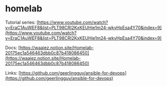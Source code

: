 # homelab

Tutorial series:
[https://www.youtube.com/watch?v=EraC1AuWEF8&list=PLT98CRl2KxKEUHie1m24-wkyHpEsa4Y70&index=9](https://www.youtube.com/watch?v=EraC1AuWEF8&list=PLT98CRl2KxKEUHie1m24-wkyHpEsa4Y70&index=9)

Docs:
[https://waaiez.notion.site/Homelab-20175ec1a546463dbb0c87b418086450](https://waaiez.notion.site/Homelab-20175ec1a546463dbb0c87b418086450)

Links:
[https://github.com/geerlingguy/ansible-for-devops](https://github.com/geerlingguy/ansible-for-devops)
